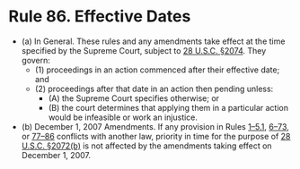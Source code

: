 # Rule 86. Effective Dates

- (a) In General. These rules and any amendments take effect at the time specified by the Supreme Court, subject to [28 U.S.C. §2074](https://www.law.cornell.edu/uscode/text/28/2074). They govern:
  - (1) proceedings in an action commenced after their effective date; and
  - (2) proceedings after that date in an action then pending unless:
    - (A) the Supreme Court specifies otherwise; or
    - (B) the court determines that applying them in a particular action would be infeasible or work an injustice.
- (b) December 1, 2007 Amendments. If any provision in Rules [1–5.1](../index.md), [6–73](../index.md), or [77–86](../index.md) conflicts with another law, priority in time for the purpose of [28 U.S.C. §2072(b)](https://www.law.cornell.edu/uscode/text/28/2072) is not affected by the amendments taking effect on December 1, 2007.
